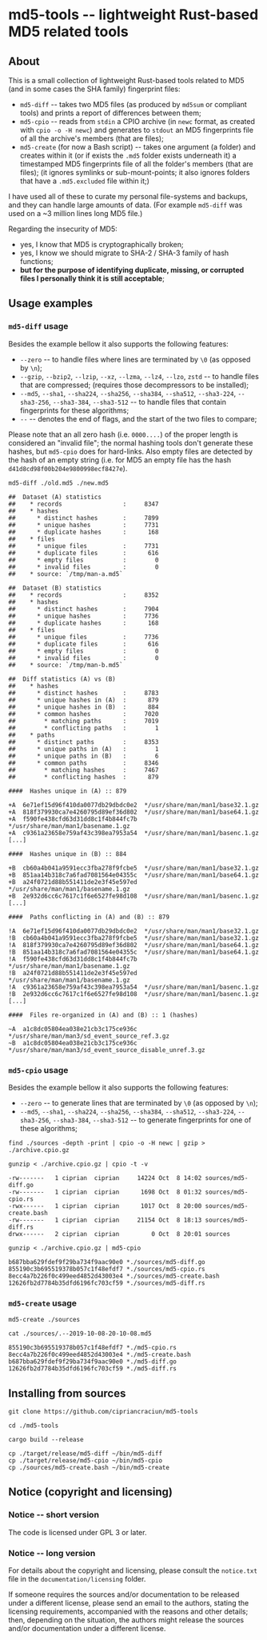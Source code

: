 
# **md5-tools** -- lightweight Rust-based MD5 related tools




## About

This is a small collection of lightweight Rust-based tools related to MD5 (and in some cases the SHA family) fingerprint files:
* `md5-diff` -- takes two MD5 files (as produced by `md5sum` or compliant tools) and prints a report of differences between them;
* `md5-cpio` -- reads from `stdin` a CPIO archive (in `newc` format, as created with `cpio -o -H newc`) and generates to `stdout` an MD5 fingerprints file of all the archive's members (that are files);
* `md5-create` (for now a Bash script) -- takes one argument (a folder) and creates within it (or if exists the `.md5` folder exists underneath it) a timestamped MD5 fingerprints file of all the folder's members (that are files);  (it ignores symlinks or sub-mount-points;  it also ignores folders that have a `.md5.excluded` file within it;)

I have used all of these to curate my personal file-systems and backups, and they can handle large amounts of data.
(For example `md5-diff` was used on a ~3 million lines long MD5 file.)

Regarding the insecurity of MD5:
* yes, I know that MD5 is cryptographically broken;
* yes, I know we should migrate to SHA-2 / SHA-3 family of hash functions;
* **but for the purpose of identifying duplicate, missing, or corrupted files I personally think it is still acceptable**;




## Usage examples

### `md5-diff` usage

Besides the example bellow it also supports the following features:
* `--zero` -- to handle files where lines are terminated by `\0` (as opposed by `\n`);
* `--gzip`, `--bzip2`, `--lzip`, `--xz`, `--lzma`, `--lz4`, `--lzo`, `zstd` -- to handle files that are compressed;  (requires those decompressors to be installed);
* `--md5`, `--sha1`, `--sha224`, `--sha256`, `--sha384`, `--sha512`, `--sha3-224`, `--sha3-256`, `--sha3-384`, `--sha3-512` -- to handle files that contain fingerprints for these algorithms;
* `--` -- denotes the end of flags, and the start of the two files to compare;

Please note that an all zero hash (i.e. `0000....`) of the proper length is considered an "invalid file";  the normal hashing tools don't generate these hashes, but `md5-cpio` does for hard-links.
Also empty files are detected by the hash of an empty string (i.e. for MD5 an empty file has the hash `d41d8cd98f00b204e9800998ecf8427e`).

````
md5-diff ./old.md5 ./new.md5
````
````
##  Dataset (A) statistics
##    * records                 :     8347
##    * hashes
##      * distinct hashes       :     7899
##      * unique hashes         :     7731
##      * duplicate hashes      :      168
##    * files
##      * unique files          :     7731
##      * duplicate files       :      616
##      * empty files           :        0
##      * invalid files         :        0
##    * source: `/tmp/man-a.md5`

##  Dataset (B) statistics
##    * records                 :     8352
##    * hashes
##      * distinct hashes       :     7904
##      * unique hashes         :     7736
##      * duplicate hashes      :      168
##    * files
##      * unique files          :     7736
##      * duplicate files       :      616
##      * empty files           :        0
##      * invalid files         :        0
##    * source: `/tmp/man-b.md5`

##  Diff statistics (A) vs (B)
##    * hashes
##      * distinct hashes       :     8783
##      * unique hashes in (A)  :      879
##      * unique hashes in (B)  :      884
##      * common hashes         :     7020
##        * matching paths      :     7019
##        * conflicting paths   :        1
##    * paths
##      * distinct paths        :     8353
##      * unique paths in (A)   :        1
##      * unique paths in (B)   :        6
##      * common paths          :     8346
##        * matching hashes     :     7467
##        * conflicting hashes  :      879

####  Hashes unique in (A) :: 879

+A  6e71ef15d96f410da0077db29dbdc0e2  */usr/share/man/man1/base32.1.gz
+A  818f379930ca7e4260795d89ef36d802  */usr/share/man/man1/base64.1.gz
+A  f590fe438cfd63d31dd8c1f4b844fc7b  */usr/share/man/man1/basename.1.gz
+A  c9361a23658e759af43c398ea7953a54  */usr/share/man/man1/basenc.1.gz
[...]

####  Hashes unique in (B) :: 884

+B  cb60a4b041a9591ecc3fba278f9fcbe5  */usr/share/man/man1/base32.1.gz
+B  851aa14b318c7a6fad7081564e04355c  */usr/share/man/man1/base64.1.gz
+B  a24f0721d88b551411de2e3f45e597ed  */usr/share/man/man1/basename.1.gz
+B  2e932d6cc6c7617c1f6e6527fe98d108  */usr/share/man/man1/basenc.1.gz
[...]

####  Paths conflicting in (A) and (B) :: 879

!A  6e71ef15d96f410da0077db29dbdc0e2  */usr/share/man/man1/base32.1.gz
!B  cb60a4b041a9591ecc3fba278f9fcbe5  */usr/share/man/man1/base32.1.gz
!A  818f379930ca7e4260795d89ef36d802  */usr/share/man/man1/base64.1.gz
!B  851aa14b318c7a6fad7081564e04355c  */usr/share/man/man1/base64.1.gz
!A  f590fe438cfd63d31dd8c1f4b844fc7b  */usr/share/man/man1/basename.1.gz
!B  a24f0721d88b551411de2e3f45e597ed  */usr/share/man/man1/basename.1.gz
!A  c9361a23658e759af43c398ea7953a54  */usr/share/man/man1/basenc.1.gz
!B  2e932d6cc6c7617c1f6e6527fe98d108  */usr/share/man/man1/basenc.1.gz
[...]

####  Files re-organized in (A) and (B) :: 1 (hashes)

~A  a1c8dc05804ea038e21cb3c175ce936c  */usr/share/man/man3/sd_event_source_ref.3.gz
~B  a1c8dc05804ea038e21cb3c175ce936c  */usr/share/man/man3/sd_event_source_disable_unref.3.gz
````


### `md5-cpio` usage

Besides the example bellow it also supports the following features:
* `--zero` -- to generate lines that are terminated by `\0` (as opposed by `\n`);
* `--md5`, `--sha1`, `--sha224`, `--sha256`, `--sha384`, `--sha512`, `--sha3-224`, `--sha3-256`, `--sha3-384`, `--sha3-512` -- to generate fingerprints for one of these algorithms;

````
find ./sources -depth -print | cpio -o -H newc | gzip > ./archive.cpio.gz
````

````
gunzip < ./archive.cpio.gz | cpio -t -v
````
````
-rw-------   1 ciprian  ciprian     14224 Oct  8 14:02 sources/md5-diff.go
-rw-------   1 ciprian  ciprian      1698 Oct  8 01:32 sources/md5-cpio.rs
-rwx------   1 ciprian  ciprian      1017 Oct  8 20:00 sources/md5-create.bash
-rw-------   1 ciprian  ciprian     21154 Oct  8 18:13 sources/md5-diff.rs
drwx------   2 ciprian  ciprian         0 Oct  8 20:01 sources
````

````
gunzip < ./archive.cpio.gz | md5-cpio
````
````
b687bba629fdef9f29ba734f9aac90e0 *./sources/md5-diff.go
855190c3b695519378b057c1f48efdf7 *./sources/md5-cpio.rs
8ecc4a7b226f0c499eed4852d43003e4 *./sources/md5-create.bash
12626fb2d7784b35dfd6196fc703cf59 *./sources/md5-diff.rs
````


### `md5-create` usage

````
md5-create ./sources
````

````
cat ./sources/.--2019-10-08-20-10-08.md5
````
````
855190c3b695519378b057c1f48efdf7 *./md5-cpio.rs
8ecc4a7b226f0c499eed4852d43003e4 *./md5-create.bash
b687bba629fdef9f29ba734f9aac90e0 *./md5-diff.go
12626fb2d7784b35dfd6196fc703cf59 *./md5-diff.rs
````




## Installing from sources

````
git clone https://github.com/cipriancraciun/md5-tools
````

````
cd ./md5-tools
````

````
cargo build --release
````

````
cp ./target/release/md5-diff ~/bin/md5-diff
cp ./target/release/md5-cpio ~/bin/md5-cpio
cp ./sources/md5-create.bash ~/bin/md5-create
````




## Notice (copyright and licensing)


### Notice -- short version

The code is licensed under GPL 3 or later.


### Notice -- long version

For details about the copyright and licensing, please consult the `notice.txt` file in the `documentation/licensing` folder.

If someone requires the sources and/or documentation to be released
under a different license, please send an email to the authors,
stating the licensing requirements, accompanied with the reasons
and other details; then, depending on the situation, the authors might
release the sources and/or documentation under a different license.

